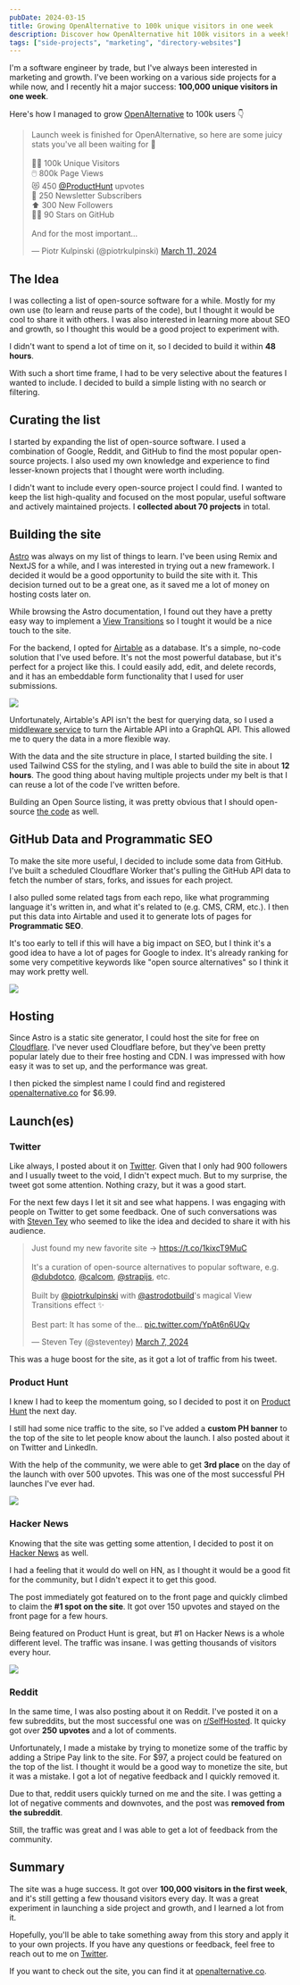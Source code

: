 ```yaml
---
pubDate: 2024-03-15
title: Growing OpenAlternative to 100k unique visitors in one week
description: Discover how OpenAlternative hit 100k visitors in a week! A software engineer's journey in side-project growth, SEO, and digital marketing success.
tags: ["side-projects", "marketing", "directory-websites"]
---
```


I'm a software engineer by trade, but I've always been interested in marketing and growth. I've been working on a various side projects for a while now, and I recently hit a major success: **100,000 unique visitors in one week**.

Here's how I managed to grow [OpenAlternative](https://openalternative.co) to 100k users 👇

<blockquote class="twitter-tweet"><p lang="en" dir="ltr">Launch week is finished for OpenAlternative, so here are some juicy stats you&#39;ve all been waiting for 🚀<br><br>🧑‍🦰 100k Unique Visitors<br>🖱️ 800k Page Views<br>😻 450 <a href="https://twitter.com/ProductHunt?ref_src=twsrc%5Etfw">@ProductHunt</a> upvotes<br>💌 250 Newsletter Subscribers<br>⬆️ 300 New Followers<br>🧑‍💻 90 Stars on GitHub<br><br>And for the most important…</p>&mdash; Piotr Kulpinski (@piotrkulpinski) <a href="https://twitter.com/piotrkulpinski/status/1767108966603980866?ref_src=twsrc%5Etfw">March 11, 2024</a></blockquote> <script async src="https://platform.twitter.com/widgets.js" charset="utf-8"></script>

## The Idea

I was collecting a list of open-source software for a while. Mostly for my own use (to learn and reuse parts of the code), but I thought it would be cool to share it with others. I was also interested in learning more about SEO and growth, so I thought this would be a good project to experiment with.

I didn't want to spend a lot of time on it, so I decided to build it within **48 hours**.

With such a short time frame, I had to be very selective about the features I wanted to include. I decided to build a simple listing with no search or filtering.

## Curating the list

I started by expanding the list of open-source software. I used a combination of Google, Reddit, and GitHub to find the most popular open-source projects. I also used my own knowledge and experience to find lesser-known projects that I thought were worth including.

I didn't want to include every open-source project I could find. I wanted to keep the list high-quality and focused on the most popular, useful software and actively maintained projects. I **collected about 70 projects** in total.

## Building the site

[Astro](https://astro.build) was always on my list of things to learn. I've been using Remix and NextJS for a while, and I was interested in trying out a new framework. I decided it would be a good opportunity to build the site with it. This decision turned out to be a great one, as it saved me a lot of money on hosting costs later on.

While browsing the Astro documentation, I found out they have a pretty easy way to implement a [View Transitions](https://developer.chrome.com/docs/web-platform/view-transitions) so I tought it would be a nice touch to the site.

For the backend, I opted for [Airtable](https://kulp.in/airtable) as a database. It's a simple, no-code solution that I've used before. It's not the most powerful database, but it's perfect for a project like this. I could easily add, edit, and delete records, and it has an embeddable form functionality that I used for user submissions.

![](https://i.imgur.com/eLxU165.jpg)

Unfortunately, Airtable's API isn't the best for querying data, so I used a [middleware service](https://baseql.com) to turn the Airtable API into a GraphQL API. This allowed me to query the data in a more flexible way.

With the data and the site structure in place, I started building the site. I used Tailwind CSS for the styling, and I was able to build the site in about **12 hours**. The good thing about having multiple projects under my belt is that I can reuse a lot of the code I've written before.

Building an Open Source listing, it was pretty obvious that I should open-source [the code](https://github.com/piotrkulpinski/openalternative) as well.

## GitHub Data and Programmatic SEO

To make the site more useful, I decided to include some data from GitHub. I've built a scheduled Cloudflare Worker that's pulling the GitHub API data to fetch the number of stars, forks, and issues for each project.

I also pulled some related tags from each repo, like what programming language it's written in, and what it's related to (e.g. CMS, CRM, etc.). I then put this data into Airtable and used it to generate lots of pages for **Programmatic SEO**.

It's too early to tell if this will have a big impact on SEO, but I think it's a good idea to have a lot of pages for Google to index. It's already ranking for some very competitive keywords like "open source alternatives" so I think it may work pretty well.

![](https://i.imgur.com/5pDIisz.png)

## Hosting

Since Astro is a static site generator, I could host the site for free on [Cloudflare](https://cloudflare.com). I've never used Cloudflare before, but they've been pretty popular lately due to their free hosting and CDN. I was impressed with how easy it was to set up, and the performance was great.

I then picked the simplest name I could find and registered [openalternative.co](https://openalternative.co) for $6.99.

## Launch(es)

### Twitter

Like always, I posted about it on [Twitter](https://twitter.com/piotrkulpinski/status/1764561508028326128). Given that I only had 900 followers and I usually tweet to the void, I didn't expect much. But to my surprise, the tweet got some attention. Nothing crazy, but it was a good start.

For the next few days I let it sit and see what happens. I was engaging with people on Twitter to get some feedback. One of such conversations was with [Steven Tey](https://twitter.com/steventey) who seemed to like the idea and decided to share it with his audience.

<blockquote class="twitter-tweet"><p lang="en" dir="ltr">Just found my new favorite site → <a href="https://t.co/1kixcT9MuC">https://t.co/1kixcT9MuC</a><br><br>It&#39;s a curation of open-source alternatives to popular software, e.g. <a href="https://twitter.com/dubdotco?ref_src=twsrc%5Etfw">@dubdotco</a>, <a href="https://twitter.com/calcom?ref_src=twsrc%5Etfw">@calcom</a>, <a href="https://twitter.com/strapijs?ref_src=twsrc%5Etfw">@strapijs</a>, etc.<br><br>Built by <a href="https://twitter.com/piotrkulpinski?ref_src=twsrc%5Etfw">@piotrkulpinski</a> with <a href="https://twitter.com/astrodotbuild?ref_src=twsrc%5Etfw">@astrodotbuild</a>&#39;s magical View Transitions effect ✨<br><br>Best part: It has some of the… <a href="https://t.co/YpAt6n6UQv">pic.twitter.com/YpAt6n6UQv</a></p>&mdash; Steven Tey (@steventey) <a href="https://twitter.com/steventey/status/1765841867017437599?ref_src=twsrc%5Etfw">March 7, 2024</a></blockquote> <script async src="https://platform.twitter.com/widgets.js" charset="utf-8"></script>

This was a huge boost for the site, as it got a lot of traffic from his tweet.

### Product Hunt

I knew I had to keep the momentum going, so I decided to post it on [Product Hunt](https://www.producthunt.com/posts/openalternative) the next day.

I still had some nice traffic to the site, so I've added a **custom PH banner** to the top of the site to let people know about the launch. I also posted about it on Twitter and LinkedIn.

With the help of the community, we were able to get **3rd place** on the day of the launch with over 500 upvotes. This was one of the most successful PH launches I've ever had.

![](https://i.imgur.com/BGlWT2U.png)

### Hacker News

Knowing that the site was getting some attention, I decided to post it on [Hacker News](https://news.ycombinator.com/item?id=39639386) as well.

I had a feeling that it would do well on HN, as I thought it would be a good fit for the community, but I didn't expect it to get this good.

The post immediately got featured on to the front page and quickly climbed to claim the **#1 spot on the site**. It got over 150 upvotes and stayed on the front page for a few hours.

Being featured on Product Hunt is great, but #1 on Hacker News is a whole different level. The traffic was insane. I was getting thousands of visitors every hour.

![](https://i.imgur.com/P6bjnhr.png)

### Reddit

In the same time, I was also posting about it on Reddit. I've posted it on a few subreddits, but the most successful one was on [r/SelfHosted](https://www.reddit.com/r/selfhosted/comments/1b9kfwn/a_collection_of_selfhostable_opensource_software/). It quicky got over **250 upvotes** and a lot of comments.

Unfortunately, I made a mistake by trying to monetize some of the traffic by adding a Stripe Pay link to the site. For $97, a project could be featured on the top of the list. I thought it would be a good way to monetize the site, but it was a mistake. I got a lot of negative feedback and I quickly removed it.

Due to that, reddit users quickly turned on me and the site. I was getting a lot of negative comments and downvotes, and the post was **removed from the subreddit**.

Still, the traffic was great and I was able to get a lot of feedback from the community.

## Summary

The site was a huge success. It got over **100,000 visitors in the first week**, and it's still getting a few thousand visitors every day. It was a great experiment in launching a side project and growth, and I learned a lot from it.

Hopefully, you'll be able to take something away from this story and apply it to your own projects. If you have any questions or feedback, feel free to reach out to me on [Twitter](https://twitter.com/piotrkulpinski).

If you want to check out the site, you can find it at [openalternative.co](https://openalternative.co).
